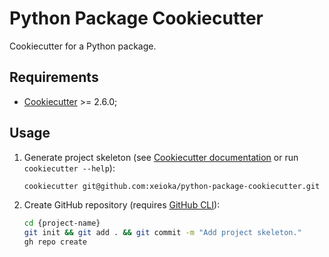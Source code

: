 # Python Package Cookiecutter

Cookiecutter for a Python package.

## Requirements

- [Cookiecutter](https://www.cookiecutter.io) >= 2.6.0;

## Usage

1. Generate project skeleton (see [Cookiecutter documentation](https://cookiecutter.readthedocs.io/en/stable/usage.html) or run `cookiecutter --help`):

    ```sh
    cookiecutter git@github.com:xeioka/python-package-cookiecutter.git
    ```

2. Create GitHub repository (requires [GitHub CLI](https://cli.github.com)):

    ```sh
    cd {project-name}
    git init && git add . && git commit -m "Add project skeleton."
    gh repo create
    ```
